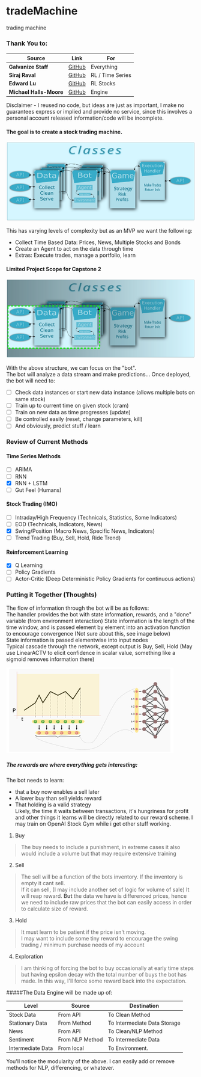# tradeMachine
trading machine

### Thank You to:   
Source|Link|For   
------- |  -------- | -------   
**Galvanize Staff** | [GitHub](https://github.com/gSchool) | Everything
**Siraj Raval** | [GitHub](https://github.com/llSourcell) | RL / Time Series
**Edward Lu** | [GitHub](https://github.com/edwardhdlu) | RL Stocks
**Michael Halls-Moore** | [GitHub](https://github.com/mhallsmoore) | Engine

Disclaimer - I reused no code, but ideas are just as important,
I make no guarantees express or implied and provide no service,
since this involves a personal account released information/code will be incomplete.  

#### The goal is to create a stock trading machine.  
![classes](resources/classes.svg)   

This has varying levels of complexity but as an MVP we want the following:  
* Collect Time Based Data: Prices, News, Multiple Stocks and Bonds  
* Create an Agent to act on the data through time  
* Extras: Execute trades, manage a portfolio, learn   

#### Limited Project Scope for Capstone 2  
![classes_initial](resources/classes_initial.svg)   

With the above structure, we can focus on the "bot".  
The bot will analyze a data stream and make predictions...
Once deployed, the bot will need to:
- [ ] Check data instances or start new data instance (allows multiple bots on same stock)
- [ ] Train up to current time on given stock (cram)
- [ ] Train on new data as time progresses (update)
- [ ] Be controlled easily (reset, change parameters, kill)  
- [ ] And obviously, predict stuff / learn

### Review of Current Methods  
#### Time Series Methods   
- [ ] ARIMA    
- [ ] RNN  
- [x] RNN + LSTM  
- [ ] Gut Feel (Humans)  

#### Stock Trading (IMO)  
- [ ] Intraday/High Frequency (Technicals, Statistics, Some Indicators)  
- [ ] EOD (Technicals, Indicators, News)  
- [x] Swing/Position (Macro News, Specific News, Indicators)   
- [ ] Trend Trading (Buy, Sell, Hold, Ride Trend)  

#### Reinforcement Learning   
- [x] Q Learning    
- [ ] Policy Gradients   
- [ ] Actor-Critic (Deep Deterministic Policy Gradients for continuous actions)   

### Putting it Together  (Thoughts)

The flow of information through the bot will be as follows:  
The handler provides the bot with state information, rewards, and a "done" variable (from environment interaction)
State information is the length of the time window, and is passed element
by element into an activation function to encourage convergence (Not sure about this, see image below)  
State information is passed elementwise into input nodes  
Typical cascade through the network, except output is Buy, Sell, Hold  (May use LinearACTV to elicit confidence in scalar value, something like a sigmoid removes information there)  

![State](resources/state.svg)

##### The rewards are where everything gets interesting:  
The bot needs to learn:
* that a buy now enables a sell later
* A lower buy than sell yields reward  
* That holding is a valid strategy   
Likely, the time it waits between transactions, it's hungriness for profit and other things it learns will
be directly related to our reward scheme. I may train on OpenAI Stock Gym while i get other stuff working.

1. Buy
> The buy needs to include a punishment, in extreme cases it also would include a volume but that may require extensive training  

2. Sell
> The sell will be a function of the bots inventory. If the inventory is empty it cant sell.   
If it can sell, (I may include another set of logic for volume of sale)  It will reap reward. **But** the data we have is differenced prices, hence we need to include raw prices that the bot can easily access in order to calculate size of reward.

3. Hold
> It must learn to be patient if the price isn't moving.   
I may want to include some tiny reward to encourage the swing trading / minimum purchase needs of my account

4. Exploration
> I am thinking of forcing the bot to buy occasionally at early time steps but having epsilon decay with the total number of buys the bot has made. In this way, I'll force some reward back into the expectation.


#####The Data Engine will be made up of:  

Level | Source | Destination  
----- | ------ | ------  
Stock Data | From API | To Clean Method  
Stationary Data | From Method | To Intermediate Data Storage
News | From API | To Clean/NLP Method
Sentiment | From NLP Method | To Intermediate Data
Intermediate Data | From local | To Environment.

You'll notice the modularity of the above. I can easily add or remove methods for NLP, differencing, or whatever.
